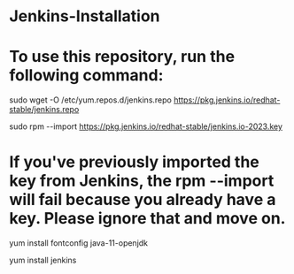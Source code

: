# Jenkins-Installation

# To use this repository, run the following command:

sudo wget -O /etc/yum.repos.d/jenkins.repo https://pkg.jenkins.io/redhat-stable/jenkins.repo

sudo rpm --import https://pkg.jenkins.io/redhat-stable/jenkins.io-2023.key
  
# If you've previously imported the key from Jenkins, the rpm --import will fail because you already have a key. Please ignore that and move on.

yum install fontconfig java-11-openjdk

yum install jenkins
